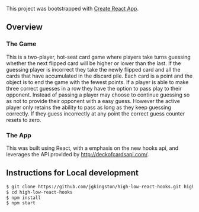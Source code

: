 This project was bootstrapped with [Create React App](https://github.com/facebookincubator/create-react-app).

## Overview

### The Game

This is a two-player, hot-seat card game where players take turns guessing whether the next flipped card will be higher or lower than the last. If the guessing player is incorrect they take the newly flipped card and all the cards that have accumulated in the discard pile. Each card is a point and the object is to end the game with the fewest points. If a player is able to make three correct guesses in a row they have the option to pass play to their opponent. Instead of passing a player may choose to continue guessing so as not to provide their opponent with a easy guess. However the active player only retains the ability to pass as long as they keep guessing correctly. If they guess incorrectly at any point the correct guess counter resets to zero.

### The App

This was built using React, with a emphasis on the new hooks api, and leverages the API provided by http://deckofcardsapi.com/.

## Instructions for Local development

```sh
$ git clone https://github.com/jgkingston/high-low-react-hooks.git high-low-react-hooks
$ cd high-low-react-hooks
$ npm install
$ npm start

```
